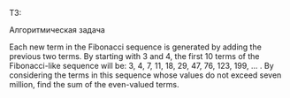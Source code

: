 ТЗ:

Алгоритмическая задача

Each new term in the Fibonacci sequence is generated by adding the previous two terms. By starting with 3 and 4, the first 10 terms of the Fibonacci-like sequence will be: 3, 4, 7, 11, 18, 29, 47, 76, 123, 199, ... . By considering the terms in this sequence whose values do not exceed seven million, find the sum of the even-valued terms.

